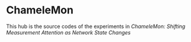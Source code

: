 # ChameleMon
This hub is the source codes of the experiments in *ChameleMon: Shifting Measurement Attention as Network State Changes*
